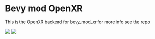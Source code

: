 # Bevy mod OpenXR

This is the OpenXR backend for bevy_mod_xr for more info see the [repo](https://github.com/awtterpip/bevy_oxr)

![](https://media.giphy.com/media/v1.Y2lkPTc5MGI3NjExY2FlOXJrOG1pbzFkYTVjZHIybndqamF1a2YwZHU3dXgyZGcwdmFzMiZlcD12MV9pbnRlcm5hbF9naWZfYnlfaWQmY3Q9Zw/CHbQyXOT5yZZ1VQRh7/giphy-downsized-large.gif)
![](https://media.giphy.com/media/v1.Y2lkPTc5MGI3NjExbHVmZXc2b3VhcGE2eHE2c2Y3NDR6cXNibHdjNjk5MmtyOHlkMXkwZyZlcD12MV9pbnRlcm5hbF9naWZfYnlfaWQmY3Q9Zw/Hsvp5el2o7tzgOf9GQ/giphy-downsized-large.gif)
